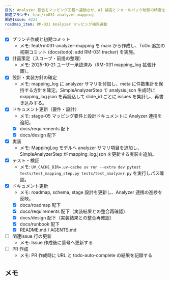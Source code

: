 ```yaml
---
目的: Analyzer 警告をマッピング工程へ連動させ、AI 補完とフォールバック制御の精度を高める
関連ブランチ: feat/rm031-analyzer-mapping
関連Issue: #224
roadmap_item: RM-031 Analyzer マッピング補完連動
---
```


- [x] ブランチ作成と初期コミット
  - メモ: feat/rm031-analyzer-mapping を main から作成し、ToDo 追加の初期コミット (docs(todo): add RM-031 tracker) を実施。
- [x] 計画策定（スコープ・前提の整理）
  - メモ: 2025-10-21 ユーザー承認済み（RM-031 mapping_log 拡張計画）。
- [x] 設計・実装方針の確定
  - メモ: mapping_log に analyzer サマリを付加し、meta に件数集計を保持する方針を確定。SimpleAnalyzerStep で analysis.json 生成時に mapping_log.json を再読込して slide_id ごとに issues を集計し、再書き込みする。
- [x] ドキュメント更新（要件・設計）
  - メモ: stage-05 マッピング要件と設計ドキュメントに Analyzer 連携を追記。
  - [x] docs/requirements 配下
  - [x] docs/design 配下
- [x] 実装
  - メモ: MappingLog モデルへ analyzer サマリ項目を追加し、SimpleAnalyzerStep が mapping_log.json を更新する実装を追加。
- [x] テスト・検証
  - メモ: `UV_CACHE_DIR=.uv-cache uv run --extra dev pytest tests/test_mapping_step.py tests/test_analyzer.py` を実行しパス確認。
- [x] ドキュメント更新
  - メモ: roadmap, schema, stage 設計を更新し、Analyzer 連携の進捗を反映。
  - [x] docs/roadmap 配下
  - [x] docs/requirements 配下（実装結果との整合再確認）
  - [x] docs/design 配下（実装結果との整合再確認）
  - [x] docs/runbook 配下
  - [x] README.md / AGENTS.md
- [ ] 関連Issue 行の更新
  - メモ: Issue 作成後に番号へ更新する
- [ ] PR 作成
  - メモ: PR 作成時に URL と todo-auto-complete の結果を記録する

## メモ
